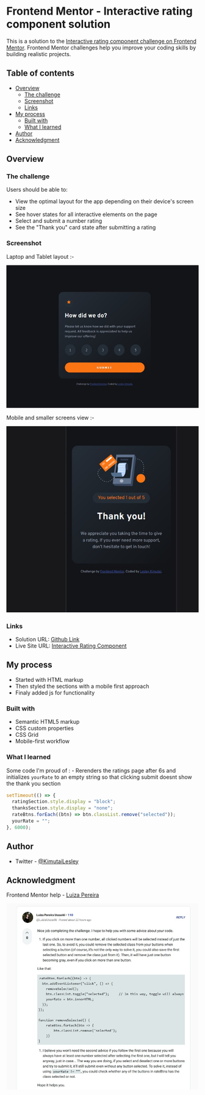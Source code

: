 # Frontend Mentor - Interactive rating component solution

This is a solution to the [Interactive rating component challenge on Frontend Mentor](https://www.frontendmentor.io/challenges/interactive-rating-component-koxpeBUmI). Frontend Mentor challenges help you improve your coding skills by building realistic projects.

## Table of contents

- [Overview](#overview)
  - [The challenge](#the-challenge)
  - [Screenshot](#screenshot)
  - [Links](#links)
- [My process](#my-process)
  - [Built with](#built-with)
  - [What I learned](#what-i-learned)
- [Author](#author)
- [Acknowledgment](#acknowledgment)

## Overview

### The challenge

Users should be able to:

- View the optimal layout for the app depending on their device's screen size
- See hover states for all interactive elements on the page
- Select and submit a number rating
- See the "Thank you" card state after submitting a rating

### Screenshot

Laptop and Tablet layout :-

![](./assets/images/largescreens.jpg)

Mobile and smaller screens view :-

![](./assets/images/mobile.jpg)

### Links

- Solution URL: [Github Link](https://github.com/issagoodlifeInc/Rating-Component.git)
- Live Site URL: [Interactive Rating Component](https://issagoodlife-rating.netlify.app/)

## My process

- Started with HTML markup
- Then styled the sections with a mobile first approach
- Finaly added js for functionality

### Built with

- Semantic HTML5 markup
- CSS custom properties
- CSS Grid
- Mobile-first workflow

### What I learned

Some code I'm proud of : -
Rerenders the ratings page after 6s and initializes `yourRate` to an empty string so that clicking submit doesnt show the thank you section

```js
setTimeout(() => {
  ratingSection.style.display = "block";
  thanksSection.style.display = "none";
  rateBtns.forEach((btn) => btn.classList.remove("selected"));
  yourRate = "";
}, 6000);
```

## Author

- Twitter - [@KimutaiLesley](https://www.twitter.com/KimutaiLesley)

## Acknowledgment

Frontend Mentor help - [Luiza Pereira](https://www.frontendmentor.io/profile/LuizaUszacki)

![](./assets/images/luiza.jpg)
